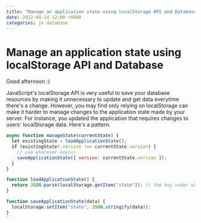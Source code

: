 ```yaml
---
title: "Manage an application state using localStorage API and Database"
date: 2022-04-14 12:00 +0900
categories: js database
---
```


# Manage an application state using localStorage API and Database

Good afternoon :)

JavaScript's localStorage API is very useful to save your database resources by making it unnecessary to update and get data everytime there's a change.
However, you may find only relying on localStorage can make it harder to manage changes to the application state made by your server.
For instance, you updated the application that requires changes to users' localStorage data.
Here's a pattern.

```javascript
async function manageState(currentState) {
  let existingState = loadApplicationState();
  if (existingState?.version !== currentState.version) {
    // use whatever key(s)
    saveApplicationState({ version: currentState.version });
  }
}

function loadApplicationState() {
  return JSON.parse(localStorage.getItem("state")); // the key under which you store the state information
}

function saveApplicationState(data) {
  localStorage.setItem("state", JSON.stringify(data));
}
``
